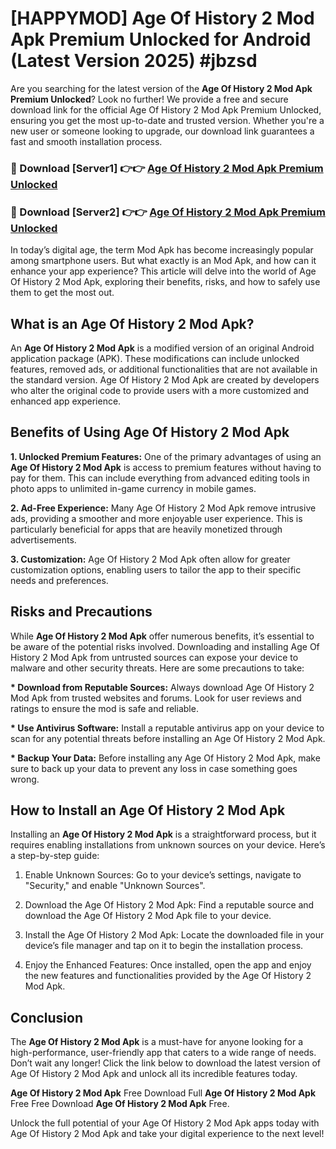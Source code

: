 # [HAPPYMOD] Age Of History 2 Mod Apk Premium Unlocked for Android (Latest Version 2025) #jbzsd

Are you searching for the latest version of the <strong>Age Of History 2 Mod Apk Premium Unlocked</strong>? Look no further! We provide a free and secure download link for the official Age Of History 2 Mod Apk Premium Unlocked, ensuring you get the most up-to-date and trusted version. Whether you're a new user or someone looking to upgrade, our download link guarantees a fast and smooth installation process.


<h3>🔴 Download [Server1] 👉👉 <a href="https://appsnew.pages.dev?q=Age+Of+History+2+Mod+Apk">Age Of History 2 Mod Apk Premium Unlocked</a></h3>

<h3>🔴 Download [Server2] 👉👉 <a href="https://appsnew.pages.dev?q=Age+Of+History+2+Mod+Apk">Age Of History 2 Mod Apk Premium Unlocked</a></h3>


In today’s digital age, the term Mod Apk has become increasingly popular among smartphone users. But what exactly is an Mod Apk, and how can it enhance your app experience? This article will delve into the world of Age Of History 2 Mod Apk, exploring their benefits, risks, and how to safely use them to get the most out.


<h2>What is an Age Of History 2 Mod Apk?</h2>

An <strong>Age Of History 2 Mod Apk</strong> is a modified version of an original Android application package (APK). These modifications can include unlocked features, removed ads, or additional functionalities that are not available in the standard version. Age Of History 2 Mod Apk are created by developers who alter the original code to provide users with a more customized and enhanced app experience.


<h2>Benefits of Using Age Of History 2 Mod Apk</h2>

<strong> 1. Unlocked Premium Features:</strong> One of the primary advantages of using an <strong>Age Of History 2 Mod Apk</strong> is access to premium features without having to pay for them. This can include everything from advanced editing tools in photo apps to unlimited in-game currency in mobile games.

<strong> 2. Ad-Free Experience:</strong> Many Age Of History 2 Mod Apk remove intrusive ads, providing a smoother and more enjoyable user experience. This is particularly beneficial for apps that are heavily monetized through advertisements.

<strong> 3. Customization:</strong> Age Of History 2 Mod Apk often allow for greater customization options, enabling users to tailor the app to their specific needs and preferences.


<h2>Risks and Precautions</h2>

While <strong>Age Of History 2 Mod Apk</strong> offer numerous benefits, it’s essential to be aware of the potential risks involved. Downloading and installing Age Of History 2 Mod Apk from untrusted sources can expose your device to malware and other security threats. Here are some precautions to take:

<strong> * Download from Reputable Sources:</strong> Always download Age Of History 2 Mod Apk from trusted websites and forums. Look for user reviews and ratings to ensure the mod is safe and reliable.

<strong> * Use Antivirus Software:</strong> Install a reputable antivirus app on your device to scan for any potential threats before installing an Age Of History 2 Mod Apk.

<strong> * Backup Your Data:</strong> Before installing any Age Of History 2 Mod Apk, make sure to back up your data to prevent any loss in case something goes wrong.


<h2>How to Install an Age Of History 2 Mod Apk</h2>

Installing an <strong>Age Of History 2 Mod Apk</strong> is a straightforward process, but it requires enabling installations from unknown sources on your device. Here’s a step-by-step guide:

 1. Enable Unknown Sources: Go to your device’s settings, navigate to "Security," and enable "Unknown Sources".

 2. Download the Age Of History 2 Mod Apk: Find a reputable source and download the Age Of History 2 Mod Apk file to your device.

 3. Install the Age Of History 2 Mod Apk: Locate the downloaded file in your device’s file manager and tap on it to begin the installation process.

 4. Enjoy the Enhanced Features: Once installed, open the app and enjoy the new features and functionalities provided by the Age Of History 2 Mod Apk.


<h2><strong>Conclusion</strong></h2>

The <strong>Age Of History 2 Mod Apk</strong> is a must-have for anyone looking for a high-performance, user-friendly app that caters to a wide range of needs. Don’t wait any longer! Click the link below to download the latest version of Age Of History 2 Mod Apk and unlock all its incredible features today.

<strong>Age Of History 2 Mod Apk</strong> Free Download Full <strong>Age Of History 2 Mod Apk</strong> Free Free Download <strong>Age Of History 2 Mod Apk</strong> Free.

Unlock the full potential of your Age Of History 2 Mod Apk apps today with Age Of History 2 Mod Apk and take your digital experience to the next level!